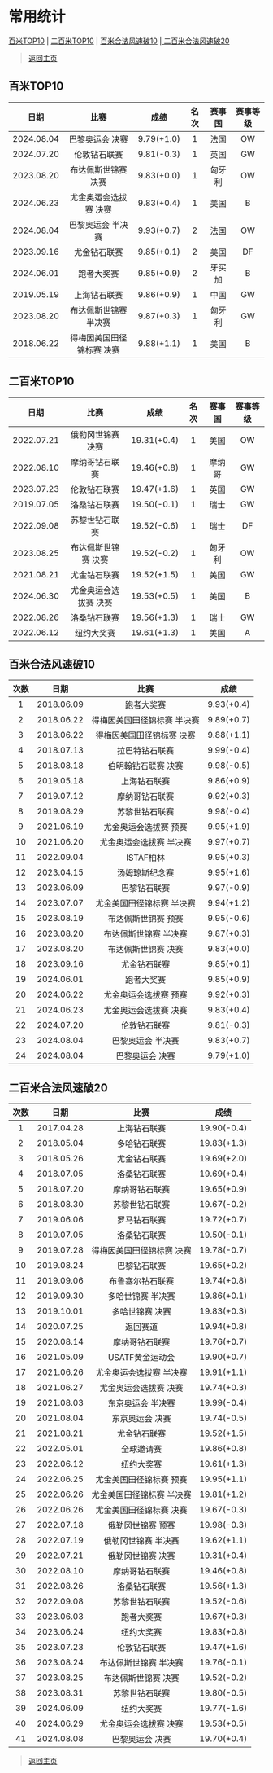 # 常用统计

[百米TOP10](#1) | [二百米TOP10](#2) | [百米合法风速破10](#3) |[ 二百米合法风速破20](#4)

> [返回主页](./Profile.md)

## 百米TOP10<a id='1'></a>

|    日期    |           比赛            |    成绩    | 名次 | 赛事国 | 赛事等级 |
| :--------: | :-----------------------: | :--------: | :--: | :----: | :------: |
| 2024.08.04 |      巴黎奥运会 决赛      | 9.79(+1.0) |  1   |  法国  |    OW    |
| 2024.07.20 |       伦敦钻石联赛        | 9.81(-0.3) |  1   |  英国  |    GW    |
| 2023.08.20 |    布达佩斯世锦赛 决赛    | 9.83(+0.0) |  1   | 匈牙利 |    OW    |
| 2024.06.23 |   尤金奥运会选拔赛 决赛   | 9.83(+0.4) |  1   |  美国  |    B     |
| 2024.08.04 |     巴黎奥运会 半决赛     | 9.93(+0.7) |  2   |  法国  |    OW    |
| 2023.09.16 |       尤金钻石联赛        | 9.85(+0.1) |  2   |  美国  |    DF    |
| 2024.06.01 |        跑者大奖赛         | 9.85(+0.9) |  2   | 牙买加 |    B     |
| 2019.05.19 |       上海钻石联赛        | 9.86(+0.9) |  1   |  中国  |    GW    |
| 2023.08.20 |   布达佩斯世锦赛 半决赛   | 9.87(+0.3) |  1   | 匈牙利 |    GW    |
| 2018.06.22 | 得梅因美国田径锦标赛 决赛 | 9.88(+1.1) |  1   |  美国  |    B     |


## 二百米TOP10<a id='2'></a>

| 日期         | 比赛          | 成绩          | 名次 | 赛事国 | 赛事等级 |
|:----------:|:-----------:|:-----------:|:---:|:---:|:----:|
| 2022.07.21 | 俄勒冈世锦赛 决赛   | 19.31(+0.4) | 1  | 美国  | OW   |
| 2022.08.10 | 摩纳哥钻石联赛     | 19.46(+0.8) | 1  | 摩纳哥 | GW   |
| 2023.07.23 | 伦敦钻石联赛      | 19.47(+1.6) | 1  | 英国  | GW   |
| 2019.07.05 | 洛桑钻石联赛      | 19.50(-0.1) | 1  | 瑞士  | GW   |
| 2022.09.08 | 苏黎世钻石联赛     | 19.52(-0.6) | 1  | 瑞士  | DF   |
| 2023.08.25 | 布达佩斯世锦赛 决赛  | 19.52(-0.2) | 1  | 匈牙利 | OW   |
| 2021.08.21 | 尤金钻石联赛      | 19.52(+1.5) | 1  | 美国  | GW   |
| 2024.06.30 | 尤金奥运会选拔赛 决赛 | 19.53(+0.5) | 1  | 美国  | B    |
| 2022.08.26 | 洛桑钻石联赛      | 19.56(+1.3) | 1  | 瑞士  | GW   |
| 2022.06.12 | 纽约大奖赛       | 19.61(+1.3) | 1  | 美国  | A    |

## 百米合法风速破10<a id='3'></a>

| 次数 |    日期    |            比赛             |    成绩    |
| :--: | :--------: | :-------------------------: | :--------: |
|  1   | 2018.06.09 |         跑者大奖赛          | 9.93(+0.4) |
|  2   | 2018.06.22 | 得梅因美国田径锦标赛 半决赛 | 9.89(+0.7) |
|  3   | 2018.06.22 |  得梅因美国田径锦标赛 决赛  | 9.88(+1.1) |
|  4   | 2018.07.13 |       拉巴特钻石联赛        | 9.99(-0.4) |
|  5   | 2018.08.18 |     伯明翰钻石联赛 决赛     | 9.98(-0.5) |
|  6   | 2019.05.18 |        上海钻石联赛         | 9.86(+0.9) |
|  7   | 2019.07.12 |       摩纳哥钻石联赛        | 9.92(+0.3) |
|  8   | 2019.08.29 |       苏黎世钻石联赛        | 9.98(-0.4) |
|  9   | 2021.06.19 |    尤金奥运会选拔赛 预赛    | 9.95(+1.9) |
|  10  | 2021.06.20 |   尤金奥运会选拔赛 半决赛   | 9.97(+0.7) |
|  11  | 2022.09.04 |          ISTAF柏林          | 9.95(+0.3) |
|  12  | 2023.04.15 |       汤姆琼斯纪念赛        | 9.95(+1.6) |
|  13  | 2023.06.09 |        巴黎钻石联赛         | 9.97(-0.9) |
|  14  | 2023.07.07 |  尤金美国田径锦标赛 半决赛  | 9.94(+1.2) |
|  15  | 2023.08.19 |     布达佩斯世锦赛 预赛     | 9.95(-0.6) |
|  16  | 2023.08.20 |    布达佩斯世锦赛 半决赛    | 9.87(+0.3) |
|  17  | 2023.08.20 |     布达佩斯世锦赛 决赛     | 9.83(+0.0) |
|  18  | 2023.09.16 |        尤金钻石联赛         | 9.85(+0.1) |
|  19  | 2024.06.01 |         跑者大奖赛          | 9.85(+0.9) |
|  20  | 2024.06.22 |    尤金奥运会选拔赛 预赛    | 9.92(+0.3) |
|  21  | 2024.06.23 |    尤金奥运会选拔赛 决赛    | 9.83(+0.4) |
|  22  | 2024.07.20 |        伦敦钻石联赛         | 9.81(-0.3) |
|  23  | 2024.08.04 |      巴黎奥运会 半决赛      | 9.83(+0.7) |
|  24  | 2024.08.04 |       巴黎奥运会 决赛       | 9.79(+1.0) |

## 二百米合法风速破20<a id='4'></a>

| 次数 |    日期    |           比赛            |    成绩     |
| :--: | :--------: | :-----------------------: | :---------: |
|  1   | 2017.04.28 |       上海钻石联赛        | 19.90(-0.4) |
|  2   | 2018.05.04 |       多哈钻石联赛        | 19.83(+1.3) |
|  3   | 2018.05.26 |       尤金钻石联赛        | 19.69(+2.0) |
|  4   | 2018.07.05 |       洛桑钻石联赛        | 19.69(+0.4) |
|  5   | 2018.07.20 |      摩纳哥钻石联赛       | 19.65(+0.9) |
|  6   | 2018.08.30 |      苏黎世钻石联赛       | 19.67(-0.2) |
|  7   | 2019.06.06 |       罗马钻石联赛        | 19.72(+0.7) |
|  8   | 2019.07.05 |       洛桑钻石联赛        | 19.50(-0.1) |
|  9   | 2019.07.28 | 得梅因美国田径锦标赛 决赛 | 19.78(-0.7) |
|  10  | 2019.08.24 |       巴黎钻石联赛        | 19.65(+0.2) |
|  11  | 2019.09.06 |     布鲁塞尔钻石联赛      | 19.74(+0.8) |
|  12  | 2019.09.30 |     多哈世锦赛 半决赛     | 19.86(+0.1) |
|  13  | 2019.10.01 |      多哈世锦赛 决赛      | 19.83(+0.3) |
|  14  | 2020.07.25 |         返回赛道          | 19.94(+0.8) |
|  15  | 2020.08.14 |      摩纳哥钻石联赛       | 19.76(+0.7) |
|  16  | 2021.05.09 |      USATF黄金运动会      | 19.90(+0.7) |
|  17  | 2021.06.26 |  尤金奥运会选拔赛 半决赛  | 19.91(+1.1) |
|  18  | 2021.06.27 |   尤金奥运会选拔赛 决赛   | 19.74(+0.3) |
|  19  | 2021.08.03 |     东京奥运会 半决赛     | 19.99(-0.4) |
|  20  | 2021.08.04 |      东京奥运会 决赛      | 19.74(-0.5) |
|  21  | 2021.08.21 |       尤金钻石联赛        | 19.52(+1.5) |
|  22  | 2022.05.01 |        全球邀请赛         | 19.86(+0.8) |
|  23  | 2022.06.12 |        纽约大奖赛         | 19.61(+1.3) |
|  24  | 2022.06.25 |  尤金美国田径锦标赛 预赛  | 19.95(+1.1) |
|  25  | 2022.06.26 | 尤金美国田径锦标赛 半决赛 | 19.81(+1.2) |
|  26  | 2022.06.26 |  尤金美国田径锦标赛 决赛  | 19.67(-0.3) |
|  27  | 2022.07.18 |     俄勒冈世锦赛 预赛     | 19.98(-0.3) |
|  28  | 2022.07.19 |    俄勒冈世锦赛 半决赛    | 19.62(+1.1) |
|  29  | 2022.07.21 |     俄勒冈世锦赛 决赛     | 19.31(+0.4) |
|  30  | 2022.08.10 |      摩纳哥钻石联赛       | 19.46(+0.8) |
|  31  | 2022.08.26 |       洛桑钻石联赛        | 19.56(+1.3) |
|  32  | 2022.09.08 |      苏黎世钻石联赛       | 19.52(-0.6) |
|  33  | 2023.06.03 |        跑者大奖赛         | 19.67(+0.3) |
|  34  | 2023.06.24 |        纽约大奖赛         | 19.83(+0.8) |
|  35  | 2023.07.23 |       伦敦钻石联赛        | 19.47(+1.6) |
|  36  | 2023.08.24 |   布达佩斯世锦赛 半决赛   | 19.76(-0.1) |
|  37  | 2023.08.25 |    布达佩斯世锦赛 决赛    | 19.52(-0.2) |
|  38  | 2023.08.31 |      苏黎世钻石联赛       | 19.80(-0.5) |
|  39  | 2024.06.09 |        纽约大奖赛         | 19.77(-1.6) |
|  40  | 2024.06.29 |   尤金奥运会选拔赛 决赛   | 19.53(+0.5) |
|  41  | 2024.08.08 |      巴黎奥运会 决赛      | 19.70(+0.4) |

> [返回主页](./Profile.md)

